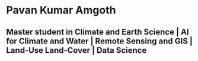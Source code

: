 # Pavan Kumar Amgoth
## Master student in Climate and Earth Science | AI for Climate and Water | Remote Sensing and GIS | Land-Use Land-Cover | Data Science
